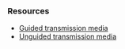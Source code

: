 ### Resources
- [Guided transmission media](https://www.javatpoint.com/guided-transmission-media)
- [Unguided transmission media](https://www.javatpoint.com/unguided-transmission-media)
